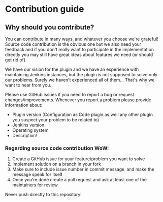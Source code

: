 # Contribution guide

## Why should you contribute?

You can contribute in many ways, and whatever you choose we're grateful!
Source code contribution is the obvious one but we also need your feedback and if you don't really want to participate in the implementation directly you may still have great ideas about features we need (or should get rid of).

We have our vision for the plugin and we have an experience with maintaining Jenkins instances, but the plugin is not supposed to solve only our problems. Surely we haven't experienced all of them... That's why we want to hear from you.

Please use GitHub issues if you need to report a bug or request changes/improvements.
Whenever you report a problem please provide information about:
- Plugin version (Configuration as Code plugin as well any other plugin you suspect your problem to be related to)
- Jenkins version
- Operating system
- Description!

### Regarding source code contribution WoW:

1. Create a GitHub issue for your feature/problem you want to solve
2. Implement solution on a branch in your fork
3. Make sure to include issue number in commit message, and make the message speak for itself
4. Once you're done create a pull request and ask at least one of the maintainers for review

Never push directly to this repository!

